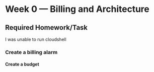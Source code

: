 # Week 0 — Billing and Architecture

## Required Homework/Task

I was unable to run cloudshell

### Create a billing alarm

#### Create a budget
